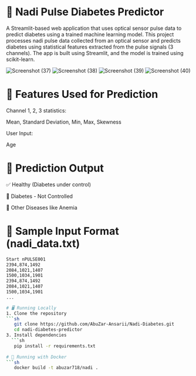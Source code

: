 # 🧬 Nadi Pulse Diabetes Predictor
A Streamlit-based web application that uses optical sensor pulse data to predict diabetes using a trained machine learning model.
This project processes nadi pulse data collected from an optical sensor and predicts diabetes using statistical features extracted from the pulse signals (3 channels). The app is built using Streamlit, and the model is trained using scikit-learn.

![Screenshot (37)](https://github.com/user-attachments/assets/9a4fe3c3-efbd-4aca-87b6-d0e7532c5199)
![Screenshot (38)](https://github.com/user-attachments/assets/fa11bec1-6f94-4e6a-824d-cbf8f7fde94c)
![Screenshot (39)](https://github.com/user-attachments/assets/6dace517-1519-4a1c-96ac-6f927724c682)
![Screenshot (40)](https://github.com/user-attachments/assets/9ed672b9-7baa-48cf-bd07-83e9fb07295c)

# 🧠 Features Used for Prediction
Channel 1, 2, 3 statistics:

Mean, Standard Deviation, Min, Max, Skewness

User Input:

Age

# 🧪 Prediction Output
✅ Healthy (Diabetes under control)

🤒 Diabetes - Not Controlled

🤒 Other Diseases like Anemia
# 📂 Sample Input Format (nadi_data.txt)
```sh
Start nPULSE001
2394,874,1492
2084,1021,1407
1500,1034,1901
2394,874,1492
2084,1021,1407
1500,1034,1901
...

# 🖥️ Running Locally
1. Clone the repository
```sh
   git clone https://github.com/AbuZar-Ansarii/Nadi-Diabetes.git
   cd nadi-diabetes-predictor
3. Install dependencies
  ```sh
   pip install -r requirements.txt
   
# 🐳 Running with Docker
```sh
   docker build -t abuzar718/nadi .
   







